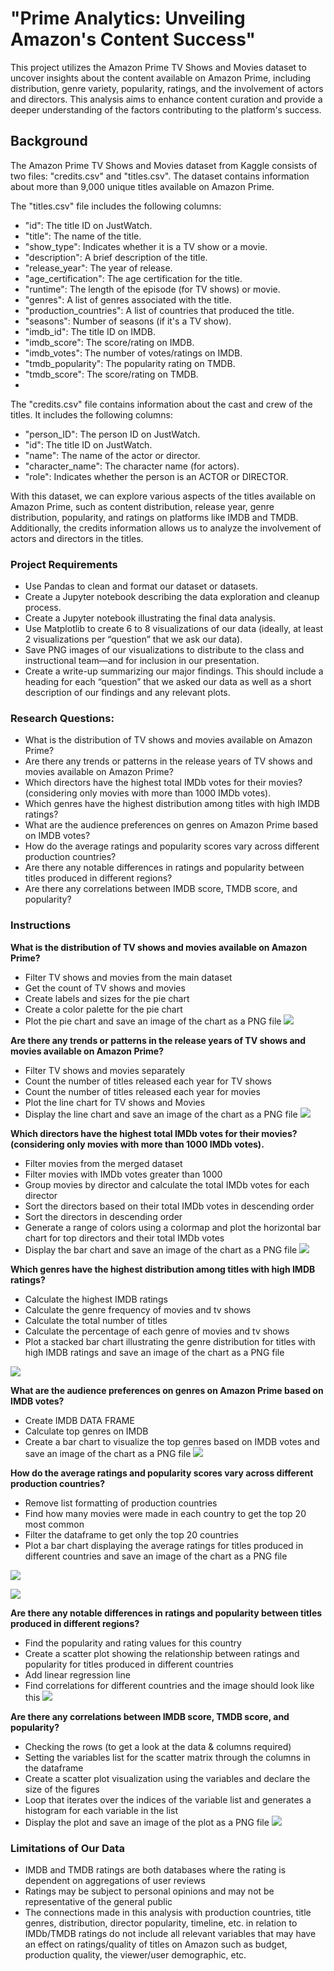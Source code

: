 # "Prime Analytics: Unveiling Amazon's Content Success"

This project utilizes the Amazon Prime TV Shows and Movies dataset to uncover insights about the content available on Amazon Prime, including distribution, genre variety, popularity, ratings, and the involvement of actors and directors. This analysis aims to enhance content curation and provide a deeper understanding of the factors contributing to the platform's success.

## Background 

The Amazon Prime TV Shows and Movies dataset from Kaggle consists of two files: "credits.csv" and "titles.csv". The dataset contains information about more than 9,000 unique titles available on Amazon Prime.

The "titles.csv" file includes the following columns:
- "id": The title ID on JustWatch.
- "title": The name of the title.
- "show_type": Indicates whether it is a TV show or a movie.
- "description": A brief description of the title.
- "release_year": The year of release.
- "age_certification": The age certification for the title.
- "runtime": The length of the episode (for TV shows) or movie.
- "genres": A list of genres associated with the title.
- "production_countries": A list of countries that produced the title.
- "seasons": Number of seasons (if it's a TV show).
- "imdb_id": The title ID on IMDB.
- "imdb_score": The score/rating on IMDB.
- "imdb_votes": The number of votes/ratings on IMDB.
- "tmdb_popularity": The popularity rating on TMDB.
- "tmdb_score": The score/rating on TMDB.
- 
The "credits.csv" file contains information about the cast and crew of the titles. It includes the following columns:
- "person_ID": The person ID on JustWatch.
- "id": The title ID on JustWatch.
- "name": The name of the actor or director.
- "character_name": The character name (for actors).
- "role": Indicates whether the person is an ACTOR or DIRECTOR.
  
With this dataset, we can explore various aspects of the titles available on Amazon Prime, such as content distribution, release year, genre distribution, popularity, and ratings on platforms like IMDB and TMDB. Additionally, the credits information allows us to analyze the involvement of actors and directors in the titles.

### Project Requirements

- Use Pandas to clean and format our dataset or datasets.
- Create a Jupyter notebook describing the data exploration and cleanup process.
- Create a Jupyter notebook illustrating the final data analysis.
- Use Matplotlib to create 6 to 8 visualizations of our data (ideally, at least 2 visualizations per “question” that we ask our data).
- Save PNG images of our visualizations to distribute to the class and instructional team—and for
inclusion in our presentation.
- Create a write-up summarizing our major findings. This should include a heading for each “question” that we asked our data as well as a short description of our findings and any relevant plots.

### Research Questions:
 - What is the distribution of TV shows and movies available on Amazon Prime?
 - Are there any trends or patterns in the release years of TV shows and movies available on Amazon Prime?
 - Which directors have the highest total IMDb votes for their movies? (considering only movies with more than 1000 IMDb votes).
 - Which genres have the highest distribution among titles with high IMDB ratings?
 - What are the audience preferences on genres on Amazon Prime based on IMDB votes?
 - How do the average ratings and popularity scores vary across different production countries?
 - Are there any notable differences in ratings and popularity between titles produced in different regions?
 - Are there any correlations between IMDB score, TMDB score, and popularity?

### Instructions
**What is the distribution of TV shows and movies available on Amazon Prime?**
- Filter TV shows and movies from the main dataset
- Get the count of TV shows and movies
- Create labels and sizes for the pie chart
- Create a color palette for the pie chart
- Plot the pie chart and save an image of the chart as a PNG file
![](PieChart.png)

**Are there any trends or patterns in the release years of TV shows and movies available on Amazon Prime?**
- Filter TV shows and movies separately
- Count the number of titles released each year for TV shows
- Count the number of titles released each year for movies
- Plot the line chart for TV shows and Movies
- Display the line chart and save an image of the chart as a PNG file
![](LineChart.png)

**Which directors have the highest total IMDb votes for their movies? (considering only movies with more than 1000 IMDb votes).**
- Filter movies from the merged dataset
- Filter movies with IMDb votes greater than 1000
- Group movies by director and calculate the total IMDb votes for each director
- Sort the directors based on their total IMDb votes in descending order
- Sort the directors in descending order
- Generate a range of colors using a colormap and plot the horizontal bar chart for top directors and their total IMDb votes
- Display the bar chart and save an image of the chart as a PNG file
![](BarChart.png)

**Which genres have the highest distribution among titles with high IMDB ratings?**
- Calculate the highest IMDB ratings
- Calculate the genre frequency of movies and tv shows
- Calculate the total number of titles
- Calculate the percentage of each genre of movies and tv shows
- Plot a stacked bar chart illustrating the genre distribution for titles with high IMDB ratings and save an image of the chart as a PNG file
  
![](BARChart1.png)

**What are the audience preferences on genres on Amazon Prime based on IMDB votes?**
- Create IMDB DATA FRAME
- Calculate top genres on IMDB
- Create a bar chart to visualize the top genres based on IMDB votes and save an image of the chart as a PNG file
![](BarChart2.png)

**How do the average ratings and popularity scores vary across different production countries?**
- Remove list formatting of production countries
- Find how many movies were made in each country to get the top 20 most common
- Filter the dataframe to get only the top 20 countries
- Plot a bar chart displaying the average ratings for titles produced in different countries and save an image of the chart as a PNG file
  
![](Avg.IMDBperCountry.png)

![](Avg.TMDBperCountry.png)

**Are there any notable differences in ratings and popularity between titles produced in different regions?**
- Find the popularity and rating values for this country
- Create a scatter plot showing the relationship between ratings and popularity for titles produced in different countries
- Add linear regression line
- Find correlations for different countries and the image should look like this
![](Avg.RatingvsPopularityCA.png)

**Are there any correlations between IMDB score, TMDB score, and popularity?**
- Checking the rows (to get a look at the data & columns required)
- Setting the variables list for the scatter matrix through the columns in the dataframe
- Create a scatter plot visualization using the variables and declare the size of the figures
- Loop that iterates over the indices of the variable list and generates a histogram for each variable in the list
- Display the plot and save an image of the plot as a PNG file
![](ScatterPlot.png)

### Limitations of Our Data
- IMDB and TMDB ratings are both databases where the rating is dependent on aggregations of user reviews
- Ratings may be subject to personal opinions and may not be representative of the general public
- The connections made in this analysis with production countries, title genres, distribution, director popularity, timeline, etc. in relation to IMDb/TMDB ratings do not include all relevant variables that may have an effect on ratings/quality of titles on Amazon such as budget, production quality, the viewer/user demographic, etc.

